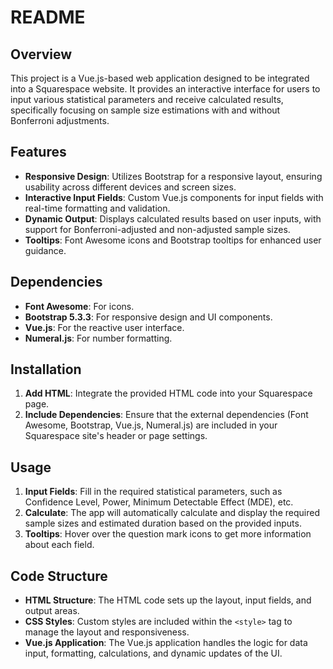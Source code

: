 # README

## Overview

This project is a Vue.js-based web application designed to be integrated into a Squarespace website. It provides an interactive interface for users to input various statistical parameters and receive calculated results, specifically focusing on sample size estimations with and without Bonferroni adjustments.

## Features

- **Responsive Design**: Utilizes Bootstrap for a responsive layout, ensuring usability across different devices and screen sizes.
- **Interactive Input Fields**: Custom Vue.js components for input fields with real-time formatting and validation.
- **Dynamic Output**: Displays calculated results based on user inputs, with support for Bonferroni-adjusted and non-adjusted sample sizes.
- **Tooltips**: Font Awesome icons and Bootstrap tooltips for enhanced user guidance.

## Dependencies

- **Font Awesome**: For icons.
- **Bootstrap 5.3.3**: For responsive design and UI components.
- **Vue.js**: For the reactive user interface.
- **Numeral.js**: For number formatting.

## Installation

1. **Add HTML**: Integrate the provided HTML code into your Squarespace page.
2. **Include Dependencies**: Ensure that the external dependencies (Font Awesome, Bootstrap, Vue.js, Numeral.js) are included in your Squarespace site's header or page settings.

## Usage

1. **Input Fields**: Fill in the required statistical parameters, such as Confidence Level, Power, Minimum Detectable Effect (MDE), etc.
2. **Calculate**: The app will automatically calculate and display the required sample sizes and estimated duration based on the provided inputs.
3. **Tooltips**: Hover over the question mark icons to get more information about each field.

## Code Structure

- **HTML Structure**: The HTML code sets up the layout, input fields, and output areas.
- **CSS Styles**: Custom styles are included within the `<style>` tag to manage the layout and responsiveness.
- **Vue.js Application**: The Vue.js application handles the logic for data input, formatting, calculations, and dynamic updates of the UI.
